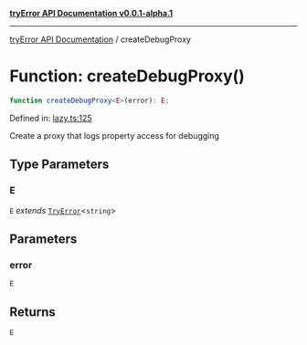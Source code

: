 [**tryError API Documentation v0.0.1-alpha.1**](../index.md)

---

[tryError API Documentation](../index.md) / createDebugProxy

# Function: createDebugProxy()

```ts
function createDebugProxy<E>(error): E;
```

Defined in: [lazy.ts:125](https://github.com/oconnorjohnson/try-error/blob/e3ae0308069a4fba073f4543d527ad76373db795/src/lazy.ts#L125)

Create a proxy that logs property access for debugging

## Type Parameters

### E

`E` _extends_ [`TryError`](../interfaces/TryError.md)\<`string`\>

## Parameters

### error

`E`

## Returns

`E`
